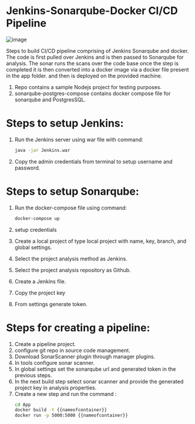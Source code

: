 # Jenkins-Sonarqube-Docker CI/CD Pipeline

![image](https://github.com/TJBLUE99/Jenkins-Sonarqube-Docker/assets/94433394/ed9a37d1-6746-47d5-bde3-92c0a8835100)

Steps to build CI/CD pipeline comprising of Jenkins Sonarqube and docker. The code is first pulled over Jenkins and is then passed to Sonarqube for analysis. The sonar runs the scans over the code base once the step is completed it is then converted into a docker image via a docker file present in the app folder. and then is deployed on the provided machine.

1. Repo contains a sample Nodejs project for testing purposes.
2. sonarqube-postgres-compose contains docker compose file for sonarqube and PostgresSQL.
   
# Steps to setup Jenkins: 
   1. Run the Jenkins server using war file with command: <br/>

       ```bash
       java -jar Jenkins.war
       
   2. Copy the admin credentials from terminal to setup username and password.
      
# Steps to setup Sonarqube:
   1. Run the docker-compose file using command: <br/>

      ```bash
      docker-compose up
   2. setup credentials
   3. Create a local project of type local project with name, key, branch, and global settings.
   4. Select the project analysis method as Jenkins.
   5. Select the project analysis repository as Github.
   6. Create a Jenkins file.
   7. Copy the project key
   8. From settings generate token.
      
# Steps for creating a pipeline:
  1. Create a pipeline project.
  2. configure git repo in source code management.
  3. Download SonarScanner plugin through manager plugins.
  4. In tools configure sonar scanner.
  5. In global settings set the sonarqube url and generated token in the previous steps.
  6. In the next build step select sonar scanner and provide the generated project key in analysis properties.
  7. Create a new step and run the command : <br/>
     ```bash 
     cd App
     docker build -t {{nameofcontainer}}
     docker run -p 5000:5000 {{nameofcontainer}}
   
